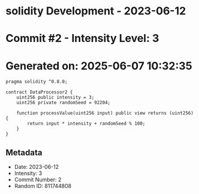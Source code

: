 ﻿# solidity Development - 2023-06-12
# Commit #2 - Intensity Level: 3
# Generated on: 2025-06-07 10:32:35
```solidity
pragma solidity ^0.8.0;

contract DataProcessor2 {
    uint256 public intensity = 3;
    uint256 private randomSeed = 92204;

    function processValue(uint256 input) public view returns (uint256) {
        return input * intensity + randomSeed % 100;
    }
}
```
## Metadata
- Date: 2023-06-12
- Intensity: 3
- Commit Number: 2
- Random ID: 811744808
